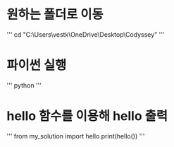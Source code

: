 # 원하는 폴더로 이동

'''
cd "C:\Users\vestk\OneDrive\Desktop\Codyssey"
'''



# 파이썬 실행

'''
python
'''



# hello 함수를 이용해 hello 출력

'''
from my_solution import hello
print(hello())
'''
